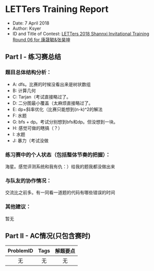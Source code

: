 ﻿# LETTers Training Report

- Date: 7 April 2018
- Author: Ksyer
- ID and Title of Contest: [LETTers 2018 Shannxi Invitational Training Round 06 for 康晟毓&张昊坤](https://vjudge.net/contest/220855)

## Part I - 练习赛总结

### 题目总体结构分析：

- A: dfs。比赛的时候没看出来是树状数组
- B: 计算几何
- C: Tarjan（考试直接略过了。
- D: 二分图最小覆盖（太麻烦直接略过了。
- E: dp+斜率优化（比赛只能想到(n-k)^2的解法
- F: 水题
- G: bfs + dp。考试分别想到bfs和dp。但没想到一块。
- H: 感觉可做的瞎搞（？）
- I: 水题
- J: 暴力（考试没做

### 练习赛中的个人状态（包括整体节奏的把握）：

海星。感觉评测系统和我有仇：）给我的题我都没做出来

### 与队友的协作情况：

交流比之前多。有一同看一道题的代码有哪些错误的时间

### 其他建议：

暂无

## Part II - AC情况(只包含赛时)

| ProblemID | Tags | 解题要点 |
| :-: | :-: | :-: |
|无|无|无|
